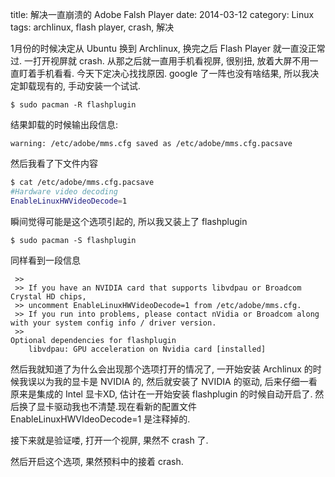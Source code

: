title: 解决一直崩溃的 Adobe Falsh Player
date: 2014-03-12
category: Linux
tags: archlinux, flash player, crash, 解决

1月份的时候决定从 Ubuntu 换到 Archlinux, 换完之后 Flash Player 就一直没正常过.
一打开视屏就 crash.  从那之后就一直用手机看视屏, 很别扭, 放着大屏不用一直盯着手机看看.
今天下定决心找找原因. google 了一阵也没有啥结果, 所以我决定卸载现有的, 手动安装一个试试.
```
$ sudo pacman -R flashplugin
```
结果卸载的时候输出段信息:
```
warning: /etc/adobe/mms.cfg saved as /etc/adobe/mms.cfg.pacsave
```
然后我看了下文件内容
```bash
$ cat /etc/adobe/mms.cfg.pacsave
#Hardware video decoding
EnableLinuxHWVideoDecode=1
```
瞬间觉得可能是这个选项引起的, 所以我又装上了 flashplugin
```
$ sudo pacman -S flashplugin
```
同样看到一段信息
```
 >> 
 >> If you have an NVIDIA card that supports libvdpau or Broadcom Crystal HD chips,
 >> uncomment EnableLinuxHWVideoDecode=1 from /etc/adobe/mms.cfg.
 >> If you run into problems, please contact nVidia or Broadcom along with your system config info / driver version.
 >> 
Optional dependencies for flashplugin
    libvdpau: GPU acceleration on Nvidia card [installed]
```
然后我就知道了为什么会出现那个选项打开的情况了, 一开始安装 Archlinux 的时候我误以为我的显卡是 NVIDIA 的,
然后就安装了 NVIDIA 的驱动, 后来仔细一看原来是集成的 Intel 显卡XD, 估计在一开始安装 flashplugin
的时候自动开启了. 然后换了显卡驱动我也不清楚.现在看新的配置文件 EnableLinuxHWVIdeoDecode=1 是注释掉的.

接下来就是验证喽, 打开一个视屏, 果然不 crash 了.

然后开启这个选项, 果然预料中的接着 crash.
